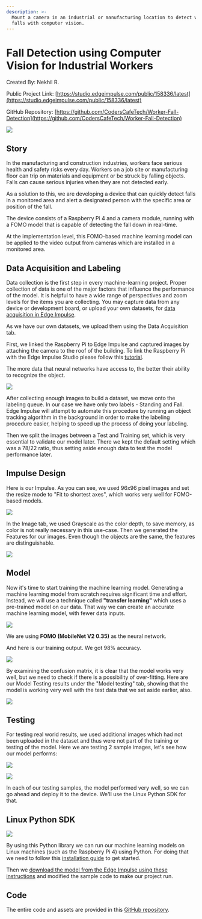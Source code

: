 ```yaml
---
description: >-
  Mount a camera in an industrial or manufacturing location to detect worker
  falls with computer vision.
---
```


# Fall Detection using Computer Vision for Industrial Workers

Created By: Nekhil R.

Public Project Link: [https://studio.edgeimpulse.com/public/158336/latest](https://studio.edgeimpulse.com/public/158336/latest)

GitHub Repository: [https://github.com/CodersCafeTech/Worker-Fall-Detection](https://github.com/CodersCafeTech/Worker-Fall-Detection)

![](../.gitbook/assets/worker-fall-detection-computer-vision/cover.jpg)

## Story

In the manufacturing and construction industries, workers face serious health and safety risks every day. Workers on a job site or manufacturing floor can trip on materials and equipment or be struck by falling objects. Falls can cause serious injuries when they are not detected early.

As a solution to this, we are developing a device that can quickly detect falls in a monitored area and alert a designated person with the specific area or position of the fall.

The device consists of a Raspberry Pi 4 and a camera module, running with a FOMO model that is capable of detecting the fall down in real-time.

At the implementation level, this FOMO-based machine learning model can be applied to the video output from cameras which are installed in a monitored area.

## Data Acquisition and Labeling

Data collection is the first step in every machine-learning project. Proper collection of data is one of the major factors that influence the performance of the model. It is helpful to have a wide range of perspectives and zoom levels for the items you are collecting. You may capture data from any device or development board, or upload your own datasets, for [data acquisition in Edge Impulse](https://docs.edgeimpulse.com/docs/edge-impulse-studio/data-acquisition).

As we have our own datasets, we upload them using the Data Acquisition tab.

First, we linked the Raspberry Pi to Edge Impulse and captured images by attaching the camera to the roof of the building. To link the Raspberry Pi with the Edge Impulse Studio please follow this [tutorial](https://docs.edgeimpulse.com/docs/development-platforms/officially-supported-cpu-gpu-targets/raspberry-pi-4).

The more data that neural networks have access to, the better their ability to recognize the object.

![](../.gitbook/assets/worker-fall-detection-computer-vision/data-acquistion.jpg)

After collecting enough images to build a dataset, we move onto the labeling queue. In our case we have only two labels - Standing and Fall. Edge Impulse will attempt to automate this procedure by running an object tracking algorithm in the background in order to make the labeling procedure easier, helping to speed up the process of doing your labeling.

Then we split the images between a Test and Training set, which is very essential to validate our model later. There we kept the default setting which was a 78/22 ratio, thus setting aside enough data to test the model performance later.

## Impulse Design

Here is our Impulse. As you can see, we used 96x96 pixel images and set the resize mode to "Fit to shortest axes", which works very well for FOMO-based models.

![](../.gitbook/assets/worker-fall-detection-computer-vision/impulse.jpg)

In the Image tab, we used Grayscale as the color depth, to save memory, as color is not really necessary in this use-case. Then we generated the Features for our images. Even though the objects are the same, the features are distinguishable.

![](../.gitbook/assets/worker-fall-detection-computer-vision/features.jpg)

## Model

Now it's time to start training the machine learning model. Generating a machine learning model from scratch requires significant time and effort. Instead, we will use a technique called **"transfer learning"** which uses a pre-trained model on our data. That way we can create an accurate machine learning model, with fewer data inputs.

![](../.gitbook/assets/worker-fall-detection-computer-vision/neural-network.jpg)

We are using **FOMO (MobileNet V2 0.35)** as the neural network.

And here is our training output. We got 98% accuracy.

![](../.gitbook/assets/worker-fall-detection-computer-vision/training-output.jpg)

By examining the confusion matrix, it is clear that the model works very well, but we need to check if there is a possibility of over-fitting. Here are our Model Testing results under the "Model testing" tab, showing that the model is working very well with the test data that we set aside earlier, also.

![](../.gitbook/assets/worker-fall-detection-computer-vision/testing-data.jpg)

## Testing

For testing real world results, we used additional images which had not been uploaded in the dataset and thus were not part of the training or testing of the model. Here we are testing 2 sample images, let's see how our model performs:

![](../.gitbook/assets/worker-fall-detection-computer-vision/test1.jpg)

![](../.gitbook/assets/worker-fall-detection-computer-vision/test2.jpg)

In each of our testing samples, the model performed very well, so we can go ahead and deploy it to the device. We'll use the Linux Python SDK for that.

## Linux Python SDK

![](../.gitbook/assets/worker-fall-detection-computer-vision/linux-sdk.jpg)

By using this Python library we can run our machine learning models on Linux machines (such as the Raspberry Pi 4) using Python. For doing that we need to follow this [installation guide](https://docs.edgeimpulse.com/docs/edge-impulse-for-linux/linux-python-sdk) to get started.

Then we [download the model from the Edge Impulse using these instructions](https://docs.edgeimpulse.com/docs/edge-impulse-for-linux/linux-python-sdk#classifying-data) and modified the sample code to make our project run.

## Code

The entire code and assets are provided in this [GitHub repository](https://github.com/CodersCafeTech/Worker-Fall-Detection).

